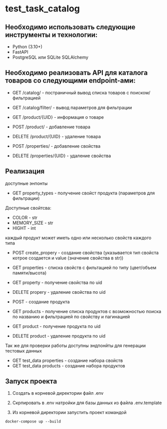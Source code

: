 # test_task_catalog

## Необходимо использовать следующие инструменты и технологии:

* Python (3.10+)
* FastAPI
* PostgreSQL или SQLite
    SQLAlchemy


## Необходимо реализовать API для каталога товаров со следующими endpoint-ами:

* GET /catalog/ - постраничный      вывод  списка товаров с поиском/фильтрацией

* GET /catalog/filter/ - вывод параметров для фильтрации

* GET /product/{UID} - информация о товаре

* POST /product/ - добавление товара

* DELETE /product/{UID} - удаление товара

* POST /properties/ - добавление свойства

* DELETE /properties/{UID} - удаление свойства


## Реализация

доступные энпонты

* GET property_types - получение свойст продукта (параметров для фильтрации)

Доступные свойтсва:

- COLOR - str
- MEMORY_SIZE - str
- HIGHT - int

каждый продукт может иметь одно или несколько свойств каждого типа

* POST create_propery - создание свойства (указывается тип свойста котрое создается и value (значение свойства в str))

* GET properties - списка свойств с фильтацией по типу (цвет/объем памяти/высота)

* GET property - получение свойства по uid

* DELETE propery - удаление свойства по uid

* POST - создание продукта

* GET products - получение списка продуктов с возможностью поиска по названию и фильтрацией по свойству и пагинацией

* GET product - получение продукта по uid

* DELETE product - удаление продукта по uid

Так же для проверки работы доступны эндпонйты для генерации тестовых данных

* GET test_data properties - создание набора свойств
* GET test_data products - создание набора продуктов

## Запуск проекта

1. Создать в корневой директории файл .env

2. Скрпировать в .env натройки для базы данных из файла .env.template

3. Из корневой директории запустить проект командой

```
docker-compose up --build
```
